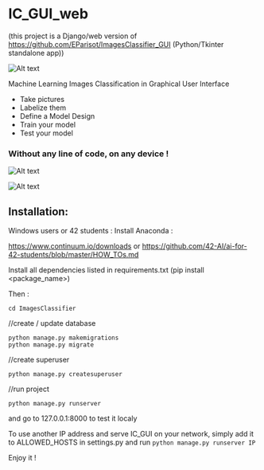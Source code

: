 # IC_GUI_web

(this project is a Django/web version of https://github.com/EParisot/ImagesClassifier_GUI (Python/Tkinter standalone app))

![Alt text](/screenshot_IC_GUI.bmp?raw=true "IC_GUI")

Machine Learning Images Classification in Graphical User Interface
* Take pictures
* Labelize them
* Define a Model Design
* Train your model 
* Test your model

### Without any line of code, on any device !

![Alt text](/screenshot_model.bmp?raw=true "Model")

![Alt text](/screenshot_training.bmp?raw=true "Training")

## Installation:

Windows users or 42 students :
Install Anaconda :

https://www.continuum.io/downloads
or
https://github.com/42-AI/ai-for-42-students/blob/master/HOW_TOs.md

Install all dependencies listed in requirements.txt (pip install <package_name>)

Then :
```
cd ImagesClassifier
```

//create / update database
```
python manage.py makemigrations
python manage.py migrate
```

//create superuser
```
python manage.py createsuperuser
```

//run project
```
python manage.py runserver
```

and go to 127.0.0.1:8000 to test it localy

To use another IP address and serve IC_GUI on your network, simply add it to ALLOWED_HOSTS in settings.py and run ```python manage.py runserver IP```

Enjoy it !
